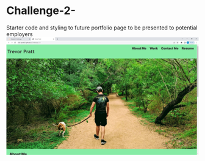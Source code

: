 # Challenge-2-
Starter code and styling to future portfolio page to be presented to potential employers 
![alt text](./Assets/images/12345.JPG)
